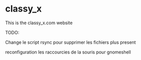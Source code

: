 # classy_x

This is the classy_x.com website

TODO:

Change le script rsync pour supprimer les fichiers plus present

reconfiguration les raccourcies de la souris pour gnomeshell
